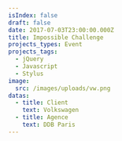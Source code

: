```yaml
---
isIndex: false
draft: false
date: 2017-07-03T23:00:00.000Z
title: Impossible Challenge
projects_types: Event
projects_tags:
  - jQuery
  - Javascript
  - Stylus
image:
  src: /images/uploads/vw.png
datas:
  - title: Client
    text: Volkswagen
  - title: Agence
    text: DDB Paris
---
```

